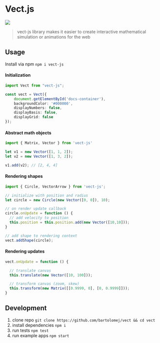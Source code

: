 # Vect.js

![](https://img.shields.io/npm/v/vect-js)

> vect-js library makes it easier to create interactive
> mathematical simulation or animations for the web

## Usage

Install via npm `npm i vect-js`

#### Initialization
```typescript
import Vect from "vect-js";

const vect = Vect({
    document.getElementById('docs-container'),
    backgroundColor: '#000000',
    displayNumbers: false,
    displayBasis: false,
    displayGrid: false
});
```

#### Abstract math objects
```typescript
import { Matrix, Vector } from 'vect-js'

let v1 = new Vector([1, 1, 2]);
let v2 = new Vector([1, 3, 2]);

v1.add(v2); // [2, 4, 4]
```


#### Rendering shapes
```typescript
import { Circle, VectorArrow } from 'vect-js';

// initialize with position and radius
let circle = new Circle(new Vector([0, 0]), 10);

// on render update callback
circle.onUpdate = function () {
  // add velocity to position
  this.position = this.position.add(new Vector([10,10]));
}

// add shape to rendering context
vect.addShape(circle);
```

#### Rendering updates
```typescript
vect.onUpdate = function () {

  // translate canvas
  this.translate(new Vector([10, 100]));

  // transform canvas (zoom, skew)
  this.transform(new Matrix([[0.9999, 0], [0, 0.9999]]));
}
```
## Development

1. clone repo `git clone https://github.com/bartolomej/vect && cd vect`
2. install dependencies `npm i`
3. run tests `npm test`
4. run example apps `npm start`